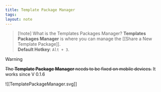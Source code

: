 ```yaml
---
title: Template Package Manager
tags: 
layout: note 
---
```

> [!note] What is the Templates Packages Manager?
> **Templates Packages Manager** is where you can manage the [[Share a New Template Package]].  
> **Default Hotkey**:  `Alt + 3`. 

> [!warning]
> ~~The **Template Package Manager** needs to be fixed on mobile devices.~~ It works since V 0.1.6
> 


![[TemplatePackageManager.svg]]
